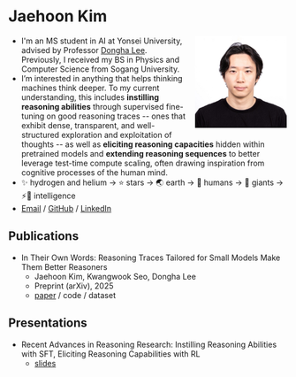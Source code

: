 # Jaehoon Kim

<style>
.headshot{
  float:right;
  width:clamp(100px,33%,200px);
  margin:0 0 1em 1em;
  aspect-ratio:1/1;
  height:auto;
  object-fit:cover;
}
</style>
<img src="assets/headshot.jpg" alt="Headshot" class="headshot">

- I'm an MS student in AI at Yonsei University, advised by Professor [Dongha Lee](https://donalee.github.io/). Previously, I received my BS in Physics and Computer Science from Sogang University.
- I’m interested in anything that helps thinking machines think deeper. To my current understanding, this includes **instilling reasoning abilities** through supervised fine-tuning on good reasoning traces -- ones that exhibit dense, transparent, and well-structured exploration and exploitation of thoughts -- as well as **eliciting reasoning capacities** hidden within pretrained models and **extending reasoning sequences** to better leverage test-time compute scaling, often drawing inspiration from cognitive processes of the human mind.
- ✨ hydrogen and helium → ⭐ stars → 🌏 earth → 👫 humans → 👣 giants → ⚡🧠 intelligence
- [Email](mailto:jaeh8nkim@yonsei.ac.kr) / [GitHub](https://github.com/jaeh8nkim) / [LinkedIn](https://www.linkedin.com/in/jaeh8nkim)

## Publications
- In Their Own Words: Reasoning Traces Tailored for Small Models Make Them Better Reasoners
  - Jaehoon Kim, Kwangwook Seo, Dongha Lee
  - Preprint (arXiv), 2025
  - [paper](https://arxiv.org/abs/2509.22230) / code / dataset

## Presentations
- Recent Advances in Reasoning Research: Instilling Reasoning Abilities with SFT, Eliciting Reasoning Capabilities with RL
  - [slides](https://drive.google.com/file/d/1Sqe_zFRG-iTLHlio5TnSh97dX_3WoWLw/view?usp=drive_link)
